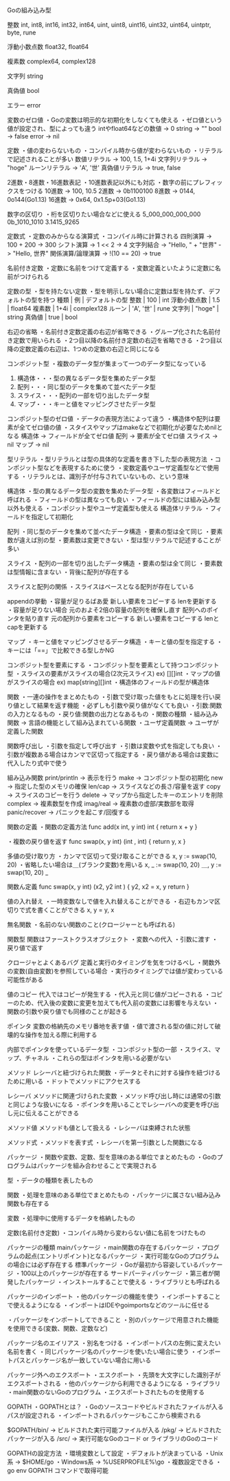 Goの組み込み型

整数
int, int8, int16, int32, int64, uint, uint8, uint16, uint32, uint64, uintptr, byte, rune

浮動小数点数
float32, float64

複素数
complex64, complex128

文字列
string

真偽値
bool

エラー
error


変数のゼロ値
・Goの変数は明示的な初期化をしなくても使える
    ・ゼロ値という値が設定され、型によっても違う
intやfloat64などの数値 -> 0
string -> ""
bool -> false
error -> nil


定数
・値の変わらないもの
・コンパイル時から値が変わらないもの
・リテラルで記述されることが多い
数値リテラル -> 100, 1.5, 1+4i
文字列リテラル -> "hoge"
ルーンリテラル -> 'A', '世'
真偽値リテラル -> true, false


2進数・8進数・16進数表記
・10進数表記以外にも対応
・数字の前にプレフィックスをつける
10進数 -> 100, 10.5
2進数 -> 0b1100100
8進数 -> 0144, 0o144(Go1.13)
16進数 -> 0x64, 0x1.5p+03(Go1.13)


数字の区切り
・桁を区切りたい場合などに使える
5_000_000_000_000
0b_1010_1010
3.1415_9265

定数式
・定数のみからなる演算式
・コンパイル時に計算される
四則演算 -> 100 + 200 -> 300
シフト演算 -> 1 << 2 -> 4
文字列結合 -> "Hello, " + "世界" -> "Hello, 世界"
関係演算/論理演算 -> !(10 == 20) -> true

名前付き定数
・定数に名前をつけて定義する
・変数定義といたように定数に名前がつけられる

定数の型
・型を持たない定数
・型を明示しない場合に定数は型を持たず、デフォルトの型を持つ
種類 | 例 | デフォルトの型
整数 | 100 | int
浮動小数点数 | 1.5 | float64
複素数 | 1+4i | complex128
ルーン | 'A', '世' | rune
文字列 | "hoge" | string
真偽値 | true | bool

右辺の省略
・名前付き定数定義の右辺が省略できる
・グループ化された名前付き定数で用いられる
・2つ目以降の名前付き定数の右辺を省略できる
・2つ目以降の定数定義の右辺は、1つめの定数の右辺と同じになる


コンポジット型
・複数のデータ型が集まって一つのデータ型になっている
1. 構造体・・・型の異なるデータ型を集めたデータ型
2. 配列・・・同じ型のデータを集めて並べたデータ型
3. スライス・・・配列の一部を切り出したデータ型
4. マップ・・・キーと値をマッピングさせたデータ型

コンポジット型のゼロ値
・データの表現方法によって違う
・構造体や配列は要素が全てゼロ値の値
・スタイスやマップはmakeなどで初期化が必要なためnilとなる
構造体 -> フィールドが全てゼロ値
配列 -> 要素が全てゼロ値
スライス -> nil
マップ -> nil

型リテラル
・型リテラルとは型の具体的な定義を書き下した型の表現方法
・コンポジット型などを表現するために使う
・変数定義やユーザ定義型などで使用する
・リテラルとは、識別子が付与されていないもの、という意味

構造体
・型の異なるデータ型の変数を集めたデータ型
・各変数はフィールドと呼ばれる
・フィールドの型は異なっても良い
・フィールドの型には組み込み型以外も使える
・コンポジット型やユーザ定義型も使える
構造体リテラル
・フィールドを指定して初期化

配列
・同じ型のデータを集めて並べたデータ構造
・要素の型は全て同じ
・要素数が違えば別の型
・要素数は変更できない
・型は型リテラルで記述することが多い

スライス
・配列の一部を切り出したデータ構造
・要素の型は全て同じ
・要素数は型情報に含まない
・背後に配列が存在する

スライスと配列の関係
・スライスはベースとなる配列が存在している

appendの挙動
・容量が足りるばあ愛
    新しい要素をコピーする
    lenを更新する
・容量が足りない場合
    元のおよそ2倍の容量の配列を確保し直す
    配列へのポインタを貼り直す
    元の配列から要素をコピーする
    新しい要素をコピーする
    lenとcapを更新する

マップ
・キーと値をマッピングさせるデータ構造
・キーと値の型を指定する
・キーには「==」で比較できる型しかNG

コンポジット型を要素にする
・コンポジット型を要素として持つコンポジット型
・スライスの要素がスライスの場合(2次元スライス) ex) [][]int
・マップの値がスライスの場合 ex) map[string][]int
・構造体のフィールドの型が構造体

関数
・一連の操作をまとめたもの
・引数で受け取った値をもとに処理を行い戻り値として結果を返す機能
・必ずしも引数や戻り値がなくても良い
・引数:関数の入力となるもの
・戻り値:関数の出力となあるもの
・関数の種類
・組み込み関数 -> 言語の機能として組み込まれている関数
・ユーザ定義関数 -> ユーザが定義した関数

関数呼び出し
・引数を指定して呼び出す
・引数は変数や式を指定しても良い
・引数が複数ある場合はカンマで区切って指定する
・戻り値がある場合は変数に代入したり式中で使う

組み込み関数
print/println -> 表示を行う
make -> コンポジット型の初期化
new -> 指定した型のメモリの確保
len/cap -> スライスなどの長さ/容量を返す
copy -> スライスのコピーを行う
delete -> マップから指定したキーのエントリを削除
complex -> 複素数型を作成
imag/real -> 複素数の虚部/実数部を取得
panic/recover -> パニックを起こす/回復する

関数の定義
・関数の定義方法
func add(x int, y int) int {
    return x + y
}

・複数の戻り値を返す
func swap(x, y int) (int , int) {
    return y, x
}

多値の受け取り方
・カンマで区切って受け取ることができる
x, y := swap(10, 20)
・省略したい場合は＿(ブランク変数)を用いる
x, _ := swap(10, 20)
＿, y := swap(10, 20) _

関数ん定義
func swap(x, y int) (x2, y2 int ) {
    y2, x2 = x, y
    return
}

値の入れ替え
・一時変数なしで値を入れ替えることができる
・右辺もカンマ区切りで式を書くことができる
x, y = y, x

無名関数
・名前のない関数のこと(クロージャーとも呼ばれる)

関数型
関数はファーストクラスオブジェクト
・変数への代入
・引数に渡す
・戻り値で返す

クロージャとよくあるバグ
定義と実行のタイミングを気をつけるべし
・関数外の変数(自由変数)を参照している場合
・実行のタイミングでは値が変わっている可能性がある

値のコピー
代入ではコピーが発生する
・代入元と同じ値がコピーされる
・コピーのため、代入後の変数に変更を加えても代入前の変数には影響を与えない
・関数の引数や戻り値でも同様のことが起きる

ポインタ
変数の格納先のメモリ番地を表す値
・値で渡される型の値に対して破壊的な操作を加える際に利用する

内部でポインタを使っているデータ型
・コンポジット型の一部
    ・スライス、マップ、チャネル
・これらの型はポインタを用いる必要がない

メソッド
レシーバと紐づけられた関数
・データとそれに対する操作を紐づけるために用いる
・ドットでメソッドにアクセスする

レシーバ
メソッドに関連づけられた変数
・メソッド呼び出し時には通常の引数と同じような扱いになる
・ポインタを用いることでレシーバへの変更を呼び出し元に伝えることができる

メソッド値
メソッドも値として扱える
・レシーバは束縛された状態

メソッド式
・メソッドを表す式
・レシーバを第一引数とした関数になる

パッケージ
・関数や変数、定数、型を意味のある単位でまとめたもの
・Goのプログラムはパッケージを組み合わせることで実現される

型
・データの種類を表したもの

関数
・処理を意味のある単位でまとめたもの
・パッケージに属さない組み込み関数も存在する

変数
・処理中に使用するデータを格納したもの

定数(名前付き定数)
・コンパイル時から変わらない値に名前をつけたもの

パッケージの種類
mainパッケージ
・main関数の存在するパッケージ
・プログラムの起点(エントリポイント)となるパッケージ
・実行可能なGoのプログラムの場合には必ず存在する
標準パッケージ
・Goが最初から容姿しているパッケージ
・100以上のパッケージが存在する
サードパーティパッケージ
・第三者が開発したパッケージ
・インストールすることで使える
・ライブラリとも呼ばれる

パッケージのインポート
・他のパッケージの機能を使う
・インポートすることで使えるようになる
・インポートはIDEやgoimportsなどのツールに任せる

・パッケージをインポートしてできること
・別のパッケージで用意された機能を使用できる(変数、関数、定数など)

パッケージ名のエイリアス
・別名をつける
・インポートパスの左側に変えたい名前を書く
・同じパッケージ名のパッケージを使いたい場合に使う
・インポートパスとパッケージ名が一致していない場合に用いる

パッケージ外へのエクスポート
    ・エスクポート
        ・先頭を大文字にした識別子がエクスポートされる
        ・他のパッケージから利用できるようになる
    ・ライブラリ
        ・main関数のないGoのプログラム
        ・エクスポートされたものを使用する

GOPATH
    ・GOPATHとは？
        ・Goのソースコードやビルドされたファイルが入るパスが設定される
        ・インポートされるパッケージもここから検索される

$GOPATH/bin/ -> ビルドされた実行可能ファイルが入る
       /pkg/ -> ビルドされたパッケージが入る
       /src/ -> 実行可能なGoのコード or ライブラリのGoのコード

GOPATHの設定方法
    ・環境変数として設定
    ・デフォルトが決まっている
        ・Unix系 -> $HOME/go
        ・Windows系 -> %USERPROFILE%\go
    ・複数設定できる
    ・go env GOPATH コマンドで取得可能


